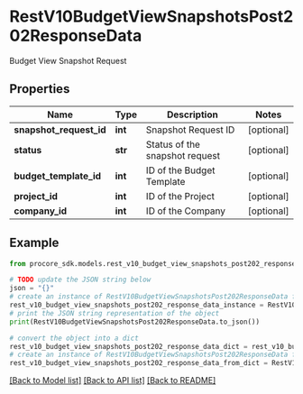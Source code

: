# RestV10BudgetViewSnapshotsPost202ResponseData

Budget View Snapshot Request

## Properties

Name | Type | Description | Notes
------------ | ------------- | ------------- | -------------
**snapshot_request_id** | **int** | Snapshot Request ID | [optional] 
**status** | **str** | Status of the snapshot request | [optional] 
**budget_template_id** | **int** | ID of the Budget Template | [optional] 
**project_id** | **int** | ID of the Project | [optional] 
**company_id** | **int** | ID of the Company | [optional] 

## Example

```python
from procore_sdk.models.rest_v10_budget_view_snapshots_post202_response_data import RestV10BudgetViewSnapshotsPost202ResponseData

# TODO update the JSON string below
json = "{}"
# create an instance of RestV10BudgetViewSnapshotsPost202ResponseData from a JSON string
rest_v10_budget_view_snapshots_post202_response_data_instance = RestV10BudgetViewSnapshotsPost202ResponseData.from_json(json)
# print the JSON string representation of the object
print(RestV10BudgetViewSnapshotsPost202ResponseData.to_json())

# convert the object into a dict
rest_v10_budget_view_snapshots_post202_response_data_dict = rest_v10_budget_view_snapshots_post202_response_data_instance.to_dict()
# create an instance of RestV10BudgetViewSnapshotsPost202ResponseData from a dict
rest_v10_budget_view_snapshots_post202_response_data_from_dict = RestV10BudgetViewSnapshotsPost202ResponseData.from_dict(rest_v10_budget_view_snapshots_post202_response_data_dict)
```
[[Back to Model list]](../README.md#documentation-for-models) [[Back to API list]](../README.md#documentation-for-api-endpoints) [[Back to README]](../README.md)



